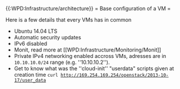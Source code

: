 {{:WPD:Infrastructure/architecture}}
= Base configuration of a VM =

Here is a few details that every VMs has in common

* Ubuntu 14.04 LTS
* Automatic security updates
* IPv6 disabled
* Monit, read more at [[WPD:Infrastructure/Monitoring/Monit]]
* Private IPv4 networking enabled accross VMs, adresses are in <code>10.10.10.0/24</code> range (e.g. ''10.10.10.2'').
* Get to know what was the ''cloud-init'' "userdata" scripts given at creation time <code>curl http://169.254.169.254/openstack/2013-10-17/user_data</code>